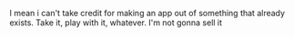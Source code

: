 I mean i can't take credit for making an app out of something that already exists. Take it, play with it, whatever. I'm not gonna sell it
